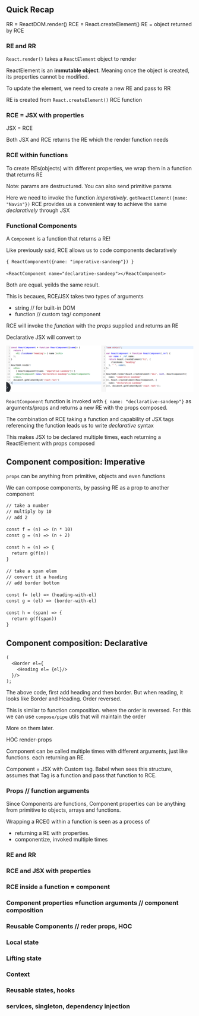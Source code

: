 ## Quick Recap

RR = ReactDOM.render()
RCE = React.createElement()
RE = object returned by RCE

### RE and RR

`React.render()` takes a `ReactElement` object to render

ReactElement is an **immutable object**. Meaning once the
object is created, its properties cannot be modified.

To update the element, we need to create a new RE and pass to RR

RE is created from `React.createElement()` RCE function


### RCE = JSX with properties

JSX = RCE

Both JSX and RCE returns the RE which the render function
needs


### RCE within functions
To create REs(objects) with different properties, we wrap them
in a function that returns RE

Note: params are destructured. You can also send primitive params

Here we need to invoke the function *imperatively*.
`getReactElement({name: "Navin"})`
RCE provides us a convenient way to achieve the same *declaratively* through
JSX



### Functional Components
A `Component` is a function that returns a RE!

Like previously said, RCE allows us to code components declaratively
```
{ ReactComponent({name: "imperative-sandeep"}) }

<ReactComponent name="declarative-sandeep"></ReactComponent>
```
Both are equal. yeilds the same result.

This is becaues,
RCE/JSX takes two types of arguments
  - string // for built-in DOM
  - function // custom tag/ component

RCE will invoke the *function* with the *props* supplied and returns an RE

Declarative JSX will convert to

![rce-function-input](./resources/docs/rce-function-input.png)

`ReactComponent` function is invoked with `{ name: "declarative-sandeep"}` as
arguments/props and returns a new RE with the props composed.

The combination of RCE taking a function and capability of JSX tags referencing
the function leads us to write *declarative* syntax

This makes JSX to be declared multiple times, each returning a
ReactElement with props composed


## Component composition: Imperative

`props` can be anything from primitive, objects and even functions

We can compose components, by passing RE as a prop to another component


```
// take a number
// multiply by 10
// add 2

const f = (n) => (n * 10)
const g = (n) => (n + 2)

const h = (n) => {
  return g(f(n))
}

// take a span elem
// convert it a heading
// add border bottom

const f= (el) => (heading-with-el)
const g = (el) => (border-with-el)

const h = (span) => {
  return g(f(span))
}

```


## Component composition: Declarative

```
(
  <Border el={
    <Heading el= {el}/>
  }/>
);

```
The above code, first add heading and then border.
But when reading, it looks like Border and Heading. Order reversed.

This is similar to function composition. where the order is reversed.
For this we can use `compose/pipe` utils that will maintain the order

More on them later.






HOC
render-props
















Component can be called multiple times with different arguments, just like
functions. each returning an RE.

Component = JSX with Custom tag. Babel when sees this structure, assumes that
Tag is a function and pass that function to RCE.


### Props // function arguments

Since Components are functions, Component properties can be anything
from primitive to objects, arrays and functions.


Wrapping a RCE() within a function is seen as a process of
  - returning a RE with properties.
  - componentize, invoked multiple times


### RE and RR
### RCE and JSX with properties
### RCE inside a function = component
### Component properties =function arguments // component composition

### Reusable Components // reder props, HOC

### Local state
### Lifting state
### Context



### Reusable states, hooks

### services, singleton, dependency injection
